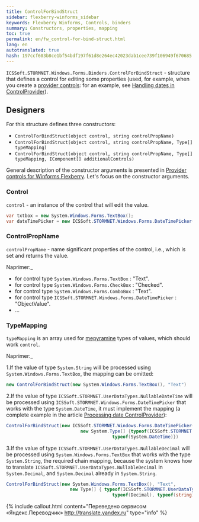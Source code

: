 ```yaml
--- 
title: ControlForBindStruct 
sidebar: flexberry-winforms_sidebar 
keywords: Flexberry Winforms, Controls, binders 
summary: Constructors, properties, mapping 
toc: true 
permalink: en/fw_control-for-bind-struct.html 
lang: en 
autotranslated: true 
hash: 197ccf603b8ce1bf54bdf197f61d8e264ec42023dab1cee739f106949f670685 
--- 
```


`ICSSoft.STORMNET.Windows.Forms.Binders.ControlForBindStruct` - structure that defines a control for editing some properties (used, for example, when you create a [provider controls](fw_control-provider-winforms.html): for an example, see [Handling dates in ControlProvider](fw_processing-date-in-control-provider.html)). 

## Designers 

For this structure defines three constructors: 

* `ControlForBindStruct(object control, string controlPropName)` 
* `ControlForBindStruct(object control, string controlPropName, Type[] typeMapping)` 
* `ControlForBindStruct(object control, string controlPropName, Type[] typeMapping, IComponent[] additionalControls)` 

General description of the constructor arguments is presented in [Provider controls for Winforms Flexberry](fw_control-provider-winforms.html). Let's focus on the constructor arguments. 

### Control 

`control` - an instance of the control that will edit the value. 

```csharp
var txtbox = new System.Windows.Forms.TextBox();
var dateTimePicker = new ICSSoft.STORMNET.Windows.Forms.DateTimePicker();
``` 

### ControlPropName 

`controlPropName` - name significant properties of the control, i.e., which is set and returns the value. 

Naprimer:_ 

* for control type `System.Windows.Forms.TextBox` : "Text". 
* for control type `System.Windows.Forms.CheckBox` : "Checked". 
* for control type `System.Windows.Forms.ComboBox` : "Text". 
* for control type `ICSSoft.STORMNET.Windows.Forms.DateTimePicker` : "ObjectValue". 
* ... 

### TypeMapping 

`typeMapping` is an array used for [mepyramine](fw_control-provider-winforms.html) types of values, which should work `control`. 

Naprimer:_ 

1.If the value of type `System.String` will be processed using `System.Windows.Forms.TextBox`, the mapping can be omitted: 

```csharp
new ControlForBindStruct(new System.Windows.Forms.TextBox(), "Text")
``` 

2.If the value of type `ICSSoft.STORMNET.UserDataTypes.NullableDateTime` will be processed using `ICSSoft.STORMNET.Windows.Forms.DateTimePicker` that works with the type `System.DateTime`, it must implement the mapping (a complete example in the article [Processing date ControlProvider](fw_processing-date-in-control-provider.html)): 

```csharp
ControlForBindStruct(new ICSSoft.STORMNET.Windows.Forms.DateTimePicker(), "ObjectValue",
                            new System.Type[] {typeof(ICSSoft.STORMNET.UserDataTypes.NullableDateTime),
                                        typeof(System.DateTime)})
``` 

3.If the value of type `ICSSoft.STORMNET.UserDataTypes.NullableDecimal` will be processed using `System.Windows.Forms.TextBox` that works with the type `System.String`, the required chain mapping, because the system knows how to translate `ICSSoft.STORMNET.UserDataTypes.NullableDecimal` in `System.Decimal`, and `System.Decimal` already in `System.String`.

```csharp
ControlForBindStruct(new System.Windows.Forms.TextBox(), "Text",
                        new Type[] { typeof(ICSSoft.STORMNET.UserDataTypes.NullableDecimal),
                                        typeof(Decimal), typeof(string) }
``` 



{% include callout.html content="Переведено сервисом «Яндекс.Переводчик» <http://translate.yandex.ru>" type="info" %}